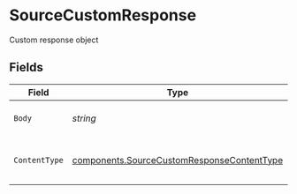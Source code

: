 # SourceCustomResponse

Custom response object


## Fields

| Field                                                                                                | Type                                                                                                 | Required                                                                                             | Description                                                                                          |
| ---------------------------------------------------------------------------------------------------- | ---------------------------------------------------------------------------------------------------- | ---------------------------------------------------------------------------------------------------- | ---------------------------------------------------------------------------------------------------- |
| `Body`                                                                                               | *string*                                                                                             | :heavy_check_mark:                                                                                   | Body of the custom response                                                                          |
| `ContentType`                                                                                        | [components.SourceCustomResponseContentType](../../models/shared/sourcecustomresponsecontenttype.md) | :heavy_check_mark:                                                                                   | Content type of the custom response                                                                  |